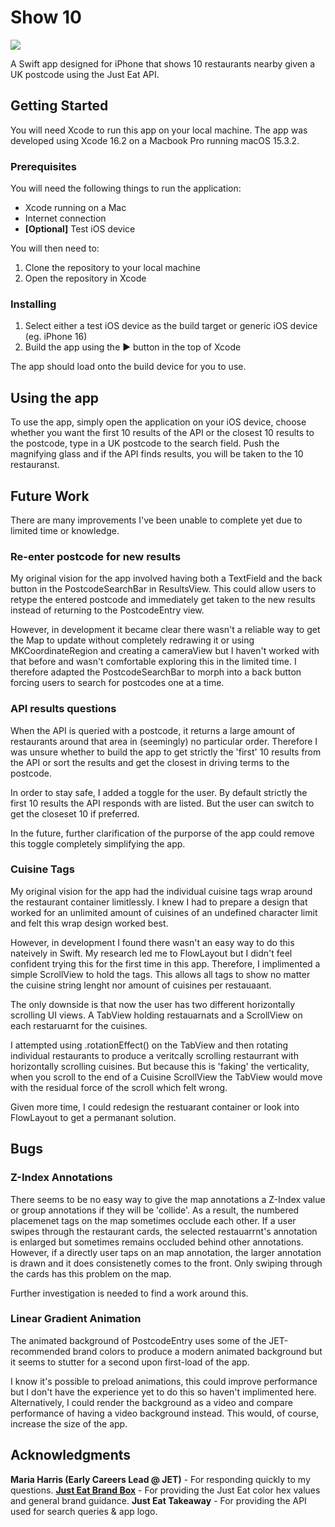 # Show 10

![](https://is1-ssl.mzstatic.com/image/thumb/Purple211/v4/26/cf/83/26cf839d-d9b6-e541-2590-60b4f5ef3d2b/AppIcon-0-0-1x_U007emarketing-0-11-0-85-220.png/1200x630wa.png)

A Swift app designed for iPhone that shows 10 restaurants nearby given a UK postcode using the Just Eat API.

## Getting Started

You will need Xcode to run this app on your local machine. The app was developed using Xcode 16.2 on a Macbook Pro running macOS 15.3.2.

### Prerequisites

You will need the following things to run the application:

- Xcode running on a Mac
- Internet connection
- **[Optional]** Test iOS device

You will then need to:

1. Clone the repository to your local machine
2. Open the repository in Xcode

### Installing

1. Select either a test iOS device as the build target or generic iOS device (eg. iPhone 16)
2. Build the app using the ► button in the top of Xcode

The app should load onto the build device for you to use.

## Using the app

To use the app, simply open the application on your iOS device, choose whether you want the first 10 results of the API or the closest 10 results to the postcode, type in a UK postcode to the search field. Push the magnifying glass and if the API finds results, you will be taken to the 10 restauranst.

## Future Work

There are many improvements I've been unable to complete yet due to limited time or knowledge.

### Re-enter postcode for new results

My original vision for the app involved having both a TextField and the back button in the PostcodeSearchBar in ResultsView. This could allow users to retype the entered postcode and immediately get taken to the new results instead of returning to the PostcodeEntry view.

However, in development it became clear there wasn't a reliable way to get the Map to update without completely redrawing it or using MKCoordinateRegion and creating a cameraView but I haven't worked with that before and wasn't comfortable exploring this in the limited time. I therefore adapted the PostcodeSearchBar to morph into a back button forcing users to search for postcodes one at a time.

### API results questions

When the API is queried with a postcode, it returns a large amount of restaurants around that area in (seemingly) no particular order. Therefore I was unsure whether to build the app to get strictly the 'first' 10 results from the API or sort the results and get the closest in driving terms to the postcode.

In order to stay safe, I added a toggle for the user. By default strictly the first 10 results the API responds with are listed. But the user can switch to get the closeset 10 if preferred.

In the future, further clarification of the purporse of the app could remove this toggle completely simplifying the app.

### Cuisine Tags

My original vision for the app had the individual cuisine tags wrap around the restaurant container limitlessly. I knew I had to prepare a design that worked for an unlimited amount of cuisines of an undefined character limit and felt this wrap design worked best.

However, in development I found there wasn't an easy way to do this nateively in Swift. My research led me to FlowLayout but I didn't feel confident trying this for the first time in this app. Therefore, I implimented a simple ScrollView to hold the tags. This allows all tags to show no matter the cuisine string lenght nor amount of cuisines per restauaant.

The only downside is that now the user has two different horizontally scrolling UI views. A TabView holding restauarnats and a ScrollView on each restaruarnt for the cuisines.

I attempted using .rotationEffect() on the TabView and then rotating individual restaurants to produce a veritcally scrolling restaurrant with horizontally scrolling cuisines. But because this is 'faking' the verticality, when you scroll to the end of a Cuisine ScrollView the TabView would move with the residual force of the scroll which felt wrong.

Given more time, I could redesign the restuarant container or look into FlowLayout to get a permanant solution.

## Bugs

### Z-Index Annotations
There seems to be no easy way to give the map annotations a Z-Index value or group annotations if they will be 'collide'. As a result, the numbered placemenet tags on the map sometimes occlude each other. If a user swipes through the restaurant cards, the selected restauarrnt's annotation is enlarged but sometimes remains occluded behind other annotations. However, if a directly user taps on an map annotation, the larger annotation is drawn and it does consistenetly comes to the front. Only swiping through the cards has this problem on the map.

Further investigation is needed to find a work around this.

### Linear Gradient Animation
The animated background of PostcodeEntry uses some of the JET-recommended brand colors to produce a modern animated background but it seems to stutter for a second upon first-load of the app.

I know it's possible to preload animations, this could improve performance but I don't have the experience yet to do this so haven't implimented here. Alternatively, I could render the background as a video and compare performance of having a video background instead. This would, of course, increase the size of the app.

## Acknowledgments

**Maria Harris (Early Careers Lead @ JET)** - For responding quickly to my questions.
**[Just Eat Brand Box](https://brand-box.marketing.just-eat.com "Just Eat Brand Box")** - For providing the Just Eat color hex values and general brand guidance.
**Just Eat Takeaway** - For providing the API used for search queries & app logo.